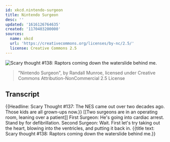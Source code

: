 ```yaml
---
id: xkcd.nintendo-surgeon
title: Nintendo Surgeon
desc: ''
updated: '1616126764635'
created: '1170403200000'
sources:
  name: xkcd
  url: 'https://creativecommons.org/licenses/by-nc/2.5/'
  license: Creative Commons 2.5
---
```

![Scary thought #138: Raptors coming down the waterslide behind me.](https://imgs.xkcd.com/comics/nintendo_surgeon.png)
> "Nintendo Surgeon", by Randall Munroe, licensed under Creative Commons Attribution-NonCommercial 2.5 License

## Transcript
{{Headline: Scary Thought #137: The NES came out over two decades ago. Those kids are all grown-ups now.}}
[[Two surgeons are in an operating room, leaning over a patient]]
First Surgeon: He's going into cardiac arrest. Stand by for defibrillation.
Second Surgeon: Wait. First let's try taking out the heart, blowing into the ventricles, and putting it back in.
{{title text: Scary thought #138: Raptors coming down the waterslide behind me.}}
